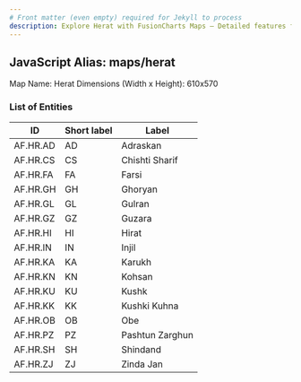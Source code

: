 ```yaml
---
# Front matter (even empty) required for Jekyll to process
description: Explore Herat with FusionCharts Maps – Detailed features for seamless integration. Try now & enhance your data visualization today! 
---
```


## JavaScript Alias: maps/herat

Map Name: Herat
Dimensions (Width x Height): 610x570





### List of Entities

ID | Short label | Label
---|---|---|
AF.HR.AD|AD|Adraskan
AF.HR.CS|CS|Chishti Sharif
AF.HR.FA|FA|Farsi
AF.HR.GH|GH|Ghoryan
AF.HR.GL|GL|Gulran
AF.HR.GZ|GZ|Guzara
AF.HR.HI|HI|Hirat
AF.HR.IN|IN|Injil
AF.HR.KA|KA|Karukh
AF.HR.KN|KN|Kohsan
AF.HR.KU|KU|Kushk
AF.HR.KK|KK|Kushki Kuhna
AF.HR.OB|OB|Obe
AF.HR.PZ|PZ|Pashtun Zarghun
AF.HR.SH|SH|Shindand
AF.HR.ZJ|ZJ|Zinda Jan